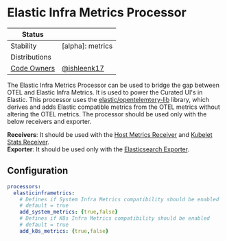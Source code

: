 # Elastic Infra Metrics Processor

<!-- status autogenerated section -->
| Status        |           |
| ------------- |-----------|
| Stability     | [alpha]:  metrics  |
| Distributions |  |
| [Code Owners](https://github.com/open-telemetry/opentelemetry-collector-contrib/blob/main/CONTRIBUTING.md#becoming-a-code-owner)    | [@ishleenk17](https://www.github.com/ishleenk17) |

[beta]: https://github.com/open-telemetry/opentelemetry-collector#beta
[core]: https://github.com/open-telemetry/opentelemetry-collector-releases/tree/main/distributions/otelcol
[contrib]: https://github.com/open-telemetry/opentelemetry-collector-releases/tree/main/distributions/otelcol-contrib
<!-- end autogenerated section -->

The Elastic Infra Metrics Processor can be used to bridge the gap between OTEL and Elastic Infra Metrics. It is used to power the Curated UI's in Elastic. 
This processor uses the [elastic/opentelemtery-lib](https://github.com/elastic/opentelemetry-lib) library, which derives and adds Elastic compatible metrics from the OTEL metrics without altering the OTEL metrics. 
The processor should be used only with the below receivers and exporter.

**Receivers**: It should be used with the [Host Metrics Receiver](https://github.com/open-telemetry/opentelemetry-collector-contrib/tree/main/receiver/hostmetricsreceiver#host-metrics-receiver) and [Kubelet Stats Receiver](https://github.com/open-telemetry/opentelemetry-collector-contrib/tree/main/receiver/kubeletstatsreceiver#kubelet-stats-receiver).<br>
**Exporter**: It should be used only with the [Elasticsearch Exporter](https://github.com/open-telemetry/opentelemetry-collector-contrib/tree/main/exporter/elasticsearchexporter#elasticsearch-exporter). 


## Configuration

```yaml
processors:
  elasticinframetrics:
    # Defines if System Infra Metrics compatibility should be enabled
    # default = true
    add_system_metrics: {true,false}
    # Defines if K8s Infra Metrics compatibility should be enabled
    # default = true
    add_k8s_metrics: {true,false}
```

